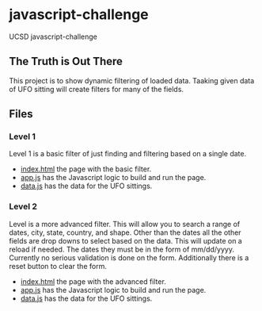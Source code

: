 # javascript-challenge
UCSD javascript-challenge

## The Truth is Out There
This project is to show dynamic filtering of loaded data. Taaking given data of
UFO sitting will create filters for many of the fields.

## Files
### Level 1
Level 1 is a basic filter of just finding and filtering based on a single date.

* [index.html](ufo-level-1/index.html) the page with the basic filter.
* [app.js](ufo-level-1/app.js) has the Javascript logic to build and run the page.
* [data.js](ufo-level-1/data.js) has the data for the UFO sittings.
### Level 2
Level is a more advanced filter. This will allow you to search a range of dates, city, state,
country, and shape. Other than the dates all the other fields are drop downs to select based on the data.
This will update on a reload if needed. The dates they must be in the form of mm/dd/yyyy. Currently no serious 
validation is done on the form. Additionally there is a reset button to clear the form.


* [index.html](ufo-level-1/index.html) the page with the advanced filter.
* [app.js](ufo-level-1/app.js) has the Javascript logic to build and run the page.
* [data.js](ufo-level-1/data.js) has the data for the UFO sittings.

